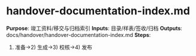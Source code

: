 # handover-documentation-index.md

**Purpose**: 竣工资料/移交与归档索引
**Inputs**: 目录/样表/签收/归档
**Outputs**: docs/handover/handover-documentation-index.md
**Steps**:

1. 准备→2) 生成→3) 校核→4) 发布
